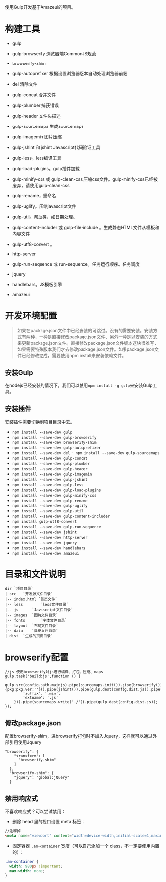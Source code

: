 使用Gulp开发基于Amazeui的项目。

# 构建工具
- gulp 

- gulp-browserify 浏览器端CommonJS规范

- browserify-shim

- gulp-autoprefixer 根据设置浏览器版本自动处理浏览器前缀

- del 清除文件

- gulp-concat 合并文件

- gulp-plumber 捕获错误

- gulp-header 文件头描述

- gulp-sourcemaps 生成sourcemaps

- gulp-imagemin 图片压缩

- gulp-jshint 和 jshint Javascript代码验证工具

- gulp-less。less编译工具

- gulp-load-plugins。gulp插件加载

- gulp-minify-css 或 gulp-clean-css 压缩css文件。gulp-minify-css已经被废弃，请使用gulp-clean-css

- gulp-rename，重命名

- gulp-uglify。压缩javascript文件

- gulp-util。帮助类，如日期处理。

- gulp-content-includer 或 gulp-file-include 。生成静态HTML文件从模板和内容文件

- gulp-utf8-convert 。

- http-server

- gulp-run-sequence 或 run-sequence。任务运行顺序。任务调度

- jquery

- handlebars。JS模板引擎

- amazeui

# 开发环境配置
> 如果在package.json文件中已经安装的可跳过。没有的需要安装。安装方式有两种，一种是直接修改package.json文件、另外一种是以安装的方式来更新package.json文件。直接修改package.json文件版本这块很难写，如果需要特殊版本我们才去修改package.json文件。如果package.json文件已经修改完成，需要使用npm install来安装依赖文件。

## 安装Gulp
在nodejs已经安装的情况下，我们可以使用`npm install -g gulp`来安装Gulp工具。

## 安装插件
安装插件需要切换到项目目录中去。
- ```npm install --save-dev gulp```
- ```npm install --save-dev gulp-browserify```
- ```npm install --save-dev browserify-shim```
- ```npm install --save-dev gulp-autoprefixer```
- ```npm install --save-dev del```
-``` npm install --save-dev gulp-sourcemaps```
- ```npm install --save-dev gulp-concat```
- ```npm install --save-dev gulp-plumber```
- ```npm install --save-dev gulp-header```
- ```npm install --save-dev gulp-imagemin```
- ```npm install --save-dev gulp-jshint```
- ```npm install --save-dev gulp-less```
- ```npm install --save-dev gulp-load-plugins```
- ```npm install --save-dev gulp-minify-css```
- ```npm install --save-dev gulp-rename```
- ```npm install --save-dev gulp-uglify```
- ```npm install --save-dev gulp-util```
- ```npm install --save-dev gulp-content-includer```
- ```npm install gulp-utf8-convert```
- ```npm install --save-dev gulp-run-sequence```
- ```npm install --save-dev jshint```
- ```npm install --save-dev http-server```
- ```npm install --save-dev jquery```
- ```npm install --save-dev handlebars```
- ```npm install --save-dev amazeui```

# 目录和文件说明
```
dir	`项目目录`
| src 	`开发源文件目录`
|-- index.html `首页文件`
|-- less 		`less文件目录`
|-- js 		`Javascript文件目录`
|-- images	`图片文件目录`
|-- fonts		`字体文件目录`
|-- layout  `布局文件目录`
|-- data	`数据文件目录`
| dist	`生成的页面目录`
```


# browserify配置
```
//js 使用browserify对js进行编译、打包、压缩、maps
gulp.task('build:js',function () {
	gulp.src(config.path.mainjs).pipe(sourcemaps.init()).pipe(browserify()).pipe($.header(banner,{pkg:pkg,ver:''})).pipe(jshint()).pipe(gulp.dest(config.dist.js)).pipe(uglify()).pipe($.rename({
		'suffix': '.min',
		'extname': '.js'
	})).pipe(sourcemaps.write('./')).pipe(gulp.dest(config.dist.js));
});
```
## 修改package.json
配置browserify-shim，进browserify打包时不加入Jquery，这样就可以通过外部引用使用Jquery
```
"browserify": {
    "transform": [
      "browserify-shim"
    ]
  },
  "browserify-shim": {
    "jquery": "global:jQuery"
  }
```

## 禁用响应式
不喜欢响应式？可以尝试禁用：
- 删除 head 里的视口设置 meta 标签；

```html
//注释掉
<meta name="viewport" content="width=device-width,initial-scale=1,maximum-scale=1,user-scalable=no">
```
- 固定容器 `.am-container` 宽度（可以自己添加一个 class，不一定要使用内置的）：

```css
.am-container {
  width: 980px !important;
  max-width: none;
}
```
